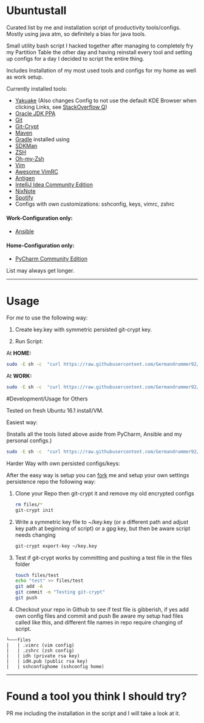 # Ubuntustall

Curated list by me and installation script of productivity tools/configs. Mostly using java atm, so definitely a bias for java tools.

Small utility bash script I hacked together after managing to completely fry my Partition Table the other day and having 
reinstall every tool and setting up configs for a day I decided to script the entire thing.

Includes Installation of my most used tools and configs for my home as well as work setup.

Currently installed tools:

* [Yakuake](https://www.kde.org/applications/system/yakuake/) (Also changes Config to not use the default KDE Browser when 
clicking Links, see [StackOverflow Q](http://askubuntu.com/questions/62182/how-do-i-change-the-default-browser-that-konsole-opens-urls-with))
* [Oracle JDK PPA](https://launchpad.net/~webupd8team/+archive/ubuntu/java)
* [Git](https://git-scm.com/)
* [Git-Crypt](https://github.com/AGWA/git-crypt)
* [Maven](https://maven.apache.org/)
* [Gradle](https://gradle.org/) installed using
* [SDKMan](http://sdkman.io/)
* [ZSH](http://zsh.sourceforge.net/)
* [Oh-my-Zsh](https://github.com/robbyrussell/oh-my-zsh)
* [Vim](http://www.vim.org/)
* [Awesome VimRC](https://github.com/amix/vimrc)
* [Antigen](https://github.com/zsh-users/antigen)
* [IntelliJ Idea Community Edition](https://www.jetbrains.com/idea/)
* [NixNote](https://sourceforge.net/projects/nevernote/)
* [Spotify](https://www.spotify.com/de/)
* Configs with own customizations: sshconfig, keys, vimrc, zshrc

#### Work-Configuration only:
* [Ansible](https://www.ansible.com/)

#### Home-Configuration only:
* [PyCharm Community Edition](https://www.jetbrains.com/pycharm/)


List may always get longer.

---

# Usage

For _me_ to use the following way: 

1. Create key.key with symmetric persisted git-crypt key.

2. Run Script:
  
At __HOME:__
```bash
sudo -E sh -c  "curl https://raw.githubusercontent.com/Germandrummer92/ubuntustall/master/ubuntstall.sh | bash -s -- -ho"
```
At __WORK:__
```bash
sudo -E sh -c  "curl https://raw.githubusercontent.com/Germandrummer92/ubuntustall/master/ubuntstall.sh | bash -s -- -w"
```
#Development/Usage for Others

Tested on fresh Ubuntu 16.1 install/VM.

Easiest way:

(Installs all the tools listed above aside from PyCharm, Ansible and my personal configs.)

```bash
sudo -E sh -c  "curl https://raw.githubusercontent.com/Germandrummer92/ubuntustall/master/ubuntstall.sh | bash -s -- -o"
```

Harder Way with own persisted configs/keys:

After the easy way is setup you can [fork](https://help.github.com/articles/fork-a-repo/) me and setup your
own settings persistence repo the following way:

1. Clone your Repo then git-crypt it and remove my old encrypted configs

    ```bash
    rm files/*
    git-crypt init
    ```
    
2. Write a symmetric key file to ~/key.key (or a different path and adjust key path at beginning of script) or a gpg key, but then be aware script needs changing
    
    ```bash
    git-crypt export-key ~/key.key
    ```
    
3. Test if git-crypt works by committing and pushing a test file in the files folder

    ```bash
    touch files/test
    echo "test" >> files/test
    git add -A
    git commit -m "Testing git-crypt"
    git push 
    ```
    
4. Checkout your repo in Github to see if test file is gibberish, if yes add own config files and commit and push
   Be aware my setup had files called like this, and different file names in repo require changing of script.

   
```project
└───files
|   | .vimrc (vim config)
|   | .zshrc (zsh config)
|   | idh (private rsa key)
|   | idH.pub (public rsa key)
|   | sshconfighome (sshconfig home)
```

---

# Found a tool you think I should try?

PR me including the installation in the script and I will take a look at it.
